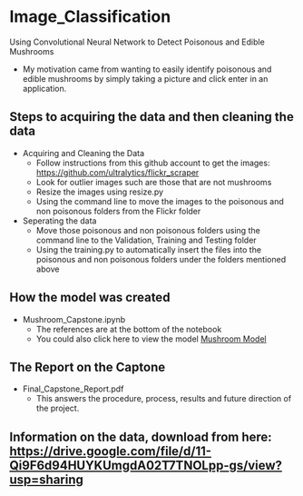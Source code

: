 # Image_Classification
Using Convolutional Neural Network to Detect Poisonous and Edible Mushrooms 

* My motivation came from wanting to easily identify poisonous and edible mushrooms by simply taking a picture and click enter in an application. 

## Steps to acquiring the data and then cleaning the data 
* Acquiring and Cleaning the Data 
  * Follow instructions from this github account to get the images: https://github.com/ultralytics/flickr_scraper
  * Look for outlier images such are those that are not mushrooms 
  * Resize the images using resize.py 
  * Using the command line to move the images to the poisonous and non poisonous folders from the Flickr folder
* Seperating the data 
  * Move those poisonous and non poisonous folders using the command line to the Validation, Training and Testing folder 
  * Using the training.py to automatically insert the files into the poisonous and non poisonous folders under the folders mentioned above

## How the model was created 
* Mushroom_Capstone.ipynb 
  * The references are at the bottom of the notebook
  * You could also click here to view the model [Mushroom Model](https://nbviewer.jupyter.org/github/FunCodingPanda/Image_Classification/blob/master/Mushroom_Capstone.ipynb)

## The Report on the Captone 
* Final_Capstone_Report.pdf
  * This answers the procedure, process, results and future direction of the project. 

## Information on the data, download from here: https://drive.google.com/file/d/11-Qi9F6d94HUYKUmgdA02T7TNOLpp-gs/view?usp=sharing
